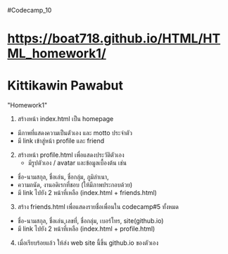 #Codecamp_10

# https://boat718.github.io/HTML/HTML_homework1/

 # Kittikawin Pawabut

"Homework1"
1. สร้างหน้า index.html เป็น homepage 
- มีภาพที่แสดงความเป็นตัวเอง และ motto ประจำตัว
- มี link เข้าสู่หน้า profile และ friend 
2. สร้างหน้า profile.html เพื่อแสดงประวัติตัวเอง 
    - มีรูปตัวเอง / avatar และข้อมูลเบื้องต้น เช่น
- ชื่อ-นามสกุล,​ ชื่อเล่น, ชื่อกลุ่ม,​ ภูมิลำเนา, 
- ความถนัด, งานอดิเรกที่ชอบ (ให้มีภาพประกอบด้วย)
- มี link ไปยัง 2 หน้าที่เหลือ (index.html + friends.html)
3. สร้าง friends.html เพื่อแสดงรายชื่อเพื่อนใน codecamp#5 ทั้งหมด
- ชื่อ-นามสกุล,​ ชื่อเล่น,เลขที่, ชื่อกลุ่ม,​ เบอร์โทร, site(github.io) 
- มี link ไปยัง 2 หน้าที่เหลือ (index.html + profile.html)
4. เมื่อเรียบร้อยแล้ว ให้ส่ง web site นี้ขึ้น github.io ของตัวเอง
